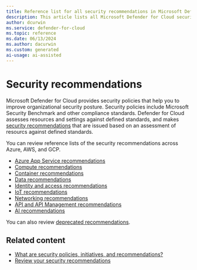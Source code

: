 ```yaml
---
title: Reference list for all security recommendations in Microsoft Defender for Cloud
description: This article lists all Microsoft Defender for Cloud security recommendations that help you harden and protect your resources.
author: dcurwin
ms.service: defender-for-cloud
ms.topic: reference
ms.date: 06/13/2024
ms.author: dacurwin
ms.custom: generated
ai-usage: ai-assisted
---
```


# Security recommendations


Microsoft Defender for Cloud provides security policies that help you to improve organizational security posture. Security policies include Microsoft Security Benchmark and other compliance standards. Defender for Cloud assesses resources and settings against defined standards, and makes [security recommendations](security-policy-concept.md) that are issued based on an assessment of resourcs against defined standards.



You can review reference lists of the security recommendations across Azure, AWS, and GCP. 

- [Azure App Service recommendations](recommendations-reference-app-services.md)
- [Compute recommendations](recommendations-reference-compute.md)
- [Container recommendations](recommendations-reference-container.md)
- [Data recommendations](recommendations-reference-data.md)
- [Identity and access recommendations](recommendations-reference-identity-access.md)
- [IoT recommendations](recommendations-reference-iot.md)
- [Networking recommendations](recommendations-reference-networking.md)
- [API and API Management recommendations](recommendations-reference-api.md)
- [AI recommendations](recommendations-reference-ai.md)

You can also review [deprecated recommendations](recommendations-reference-deprecated.md).



## Related content

- [What are security policies, initiatives, and recommendations?](security-policy-concept.md)
- [Review your security recommendations](review-security-recommendations.md)
